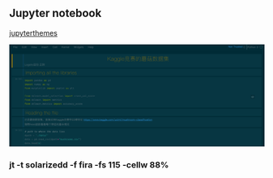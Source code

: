 ## Jupyter notebook


[jupyterthemes](https://github.com/lymanzhang/jupyter-themes)

![img](https://github.com/lymanzhang/CodingHints/blob/master/JupyterNotebook/images/%E5%B1%8F%E5%B9%95%E5%BF%AB%E7%85%A7%202017-08-13%20%E4%B8%8A%E5%8D%887.57.49.png)

### jt -t solarizedd -f fira -fs 115 -cellw 88%
